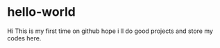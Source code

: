 # hello-world
Hi This is my first time on github hope i ll do good projects and store my codes here.
